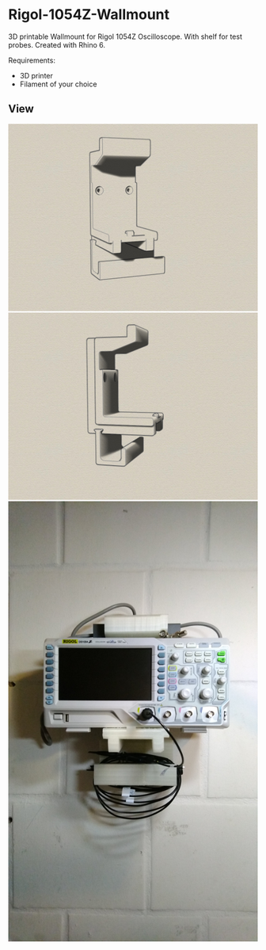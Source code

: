 # Rigol-1054Z-Wallmount
3D printable Wallmount for Rigol 1054Z Oscilloscope. With shelf for test probes. Created with Rhino 6.

Requirements:
* 3D printer 
* Filament of your choice

## View
![Example](iso1.jpg)
![Example](iso2.jpg)
![Example](20190819_200949.jpg)
